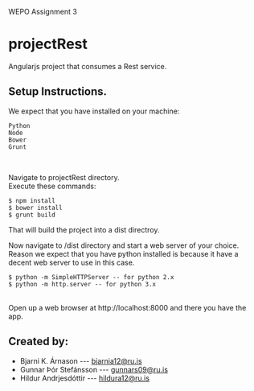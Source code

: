 WEPO Assignment 3

# projectRest

Angularjs project that consumes a Rest service.

## Setup Instructions.

We expect that you have installed on your machine:

```
Python
Node
Bower
Grunt
```
<br>

Navigate to projectRest directory.
<br>
Execute these commands:
```
$ npm install
$ bower install
$ grunt build
```
That will build the project into a dist directroy.

Now navigate to /dist directory and start a web server of your choice. Reason we expect that you have python installed is because it have a decent web server to use in this case.
```
$ python -m SimpleHTTPServer -- for python 2.x
$ python -m http.server -- for python 3.x
```
<br>
Open up a web browser at http://localhost:8000 and there you have the app.

## Created by:

* Bjarni K. Árnason --- bjarnia12@ru.is
* Gunnar Þór Stefánsson --- gunnars09@ru.is
* Hildur Andrjesdóttir --- hildura12@ru.is

